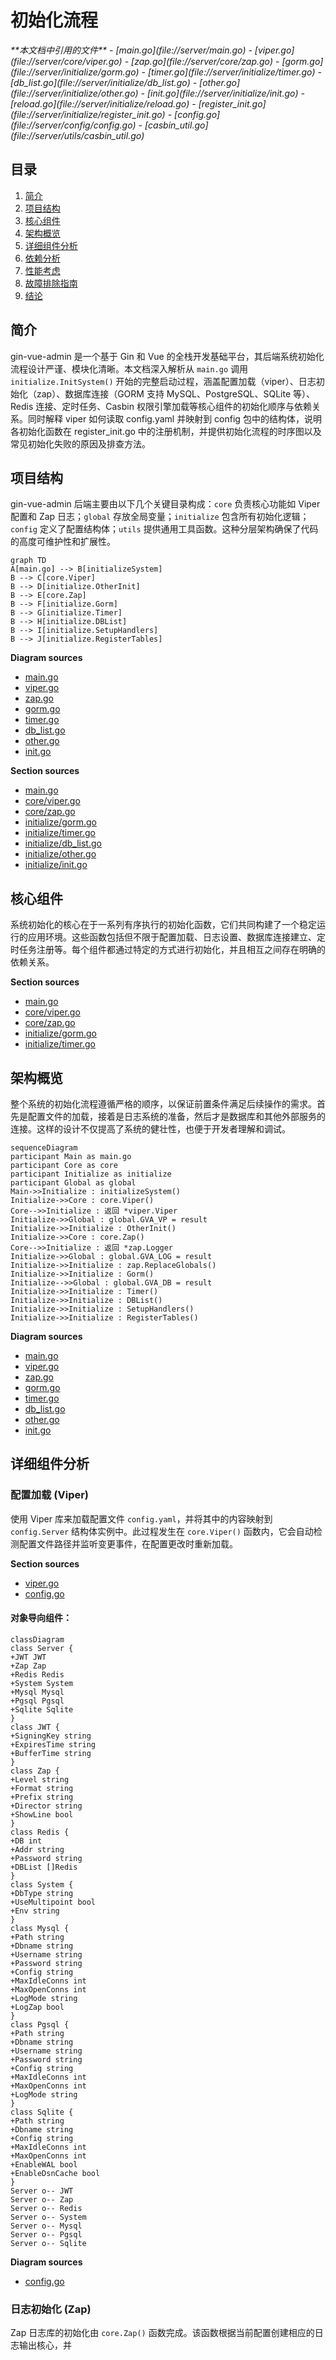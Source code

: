 
# 初始化流程

<cite>
**本文档中引用的文件**
- [main.go](file://server/main.go)
- [viper.go](file://server/core/viper.go)
- [zap.go](file://server/core/zap.go)
- [gorm.go](file://server/initialize/gorm.go)
- [timer.go](file://server/initialize/timer.go)
- [db_list.go](file://server/initialize/db_list.go)
- [other.go](file://server/initialize/other.go)
- [init.go](file://server/initialize/init.go)
- [reload.go](file://server/initialize/reload.go)
- [register_init.go](file://server/initialize/register_init.go)
- [config.go](file://server/config/config.go)
- [casbin_util.go](file://server/utils/casbin_util.go)
</cite>

## 目录
1. [简介](#简介)
2. [项目结构](#项目结构)
3. [核心组件](#核心组件)
4. [架构概览](#架构概览)
5. [详细组件分析](#详细组件分析)
6. [依赖分析](#依赖分析)
7. [性能考虑](#性能考虑)
8. [故障排除指南](#故障排除指南)
9. [结论](#结论)

## 简介
gin-vue-admin 是一个基于 Gin 和 Vue 的全栈开发基础平台，其后端系统初始化流程设计严谨、模块化清晰。本文档深入解析从 `main.go` 调用 `initialize.InitSystem()` 开始的完整启动过程，涵盖配置加载（viper）、日志初始化（zap）、数据库连接（GORM 支持 MySQL、PostgreSQL、SQLite 等）、Redis 连接、定时任务、Casbin 权限引擎加载等核心组件的初始化顺序与依赖关系。同时解释 viper 如何读取 config.yaml 并映射到 config 包中的结构体，说明各初始化函数在 register_init.go 中的注册机制，并提供初始化流程的时序图以及常见初始化失败的原因及排查方法。

## 项目结构
gin-vue-admin 后端主要由以下几个关键目录构成：`core` 负责核心功能如 Viper 配置和 Zap 日志；`global` 存放全局变量；`initialize` 包含所有初始化逻辑；`config` 定义了配置结构体；`utils` 提供通用工具函数。这种分层架构确保了代码的高度可维护性和扩展性。

```mermaid
graph TD
A[main.go] --> B[initializeSystem]
B --> C[core.Viper]
B --> D[initialize.OtherInit]
B --> E[core.Zap]
B --> F[initialize.Gorm]
B --> G[initialize.Timer]
B --> H[initialize.DBList]
B --> I[initialize.SetupHandlers]
B --> J[initialize.RegisterTables]
```

**Diagram sources**
- [main.go](file://server/main.go#L0-L50)
- [viper.go](file://server/core/viper.go#L16-L41)
- [zap.go](file://server/core/zap.go#L14-L31)
- [gorm.go](file://server/initialize/gorm.go#L13-L34)
- [timer.go](file://server/initialize/timer.go#L11-L36)
- [db_list.go](file://server/initialize/db_list.go#L10-L35)
- [other.go](file://server/initialize/other.go#L12-L31)
- [init.go](file://server/initialize/init.go#L9-L14)

**Section sources**
- [main.go](file://server/main.go#L0-L50)
- [core/viper.go](file://server/core/viper.go#L16-L41)
- [core/zap.go](file://server/core/zap.go#L14-L31)
- [initialize/gorm.go](file://server/initialize/gorm.go#L13-L34)
- [initialize/timer.go](file://server/initialize/timer.go#L11-L36)
- [initialize/db_list.go](file://server/initialize/db_list.go#L10-L35)
- [initialize/other.go](file://server/initialize/other.go#L12-L31)
- [initialize/init.go](file://server/initialize/init.go#L9-L14)

## 核心组件
系统初始化的核心在于一系列有序执行的初始化函数，它们共同构建了一个稳定运行的应用环境。这些函数包括但不限于配置加载、日志设置、数据库连接建立、定时任务注册等。每个组件都通过特定的方式进行初始化，并且相互之间存在明确的依赖关系。

**Section sources**
- [main.go](file://server/main.go#L0-L50)
- [core/viper.go](file://server/core/viper.go#L16-L41)
- [core/zap.go](file://server/core/zap.go#L14-L31)
- [initialize/gorm.go](file://server/initialize/gorm.go#L13-L34)
- [initialize/timer.go](file://server/initialize/timer.go#L11-L36)

## 架构概览
整个系统的初始化流程遵循严格的顺序，以保证前置条件满足后续操作的需求。首先是配置文件的加载，接着是日志系统的准备，然后才是数据库和其他外部服务的连接。这样的设计不仅提高了系统的健壮性，也便于开发者理解和调试。

```mermaid
sequenceDiagram
participant Main as main.go
participant Core as core
participant Initialize as initialize
participant Global as global
Main->>Initialize : initializeSystem()
Initialize->>Core : core.Viper()
Core-->>Initialize : 返回 *viper.Viper
Initialize->>Global : global.GVA_VP = result
Initialize->>Initialize : OtherInit()
Initialize->>Core : core.Zap()
Core-->>Initialize : 返回 *zap.Logger
Initialize->>Global : global.GVA_LOG = result
Initialize->>Initialize : zap.ReplaceGlobals()
Initialize->>Initialize : Gorm()
Initialize-->>Global : global.GVA_DB = result
Initialize->>Initialize : Timer()
Initialize->>Initialize : DBList()
Initialize->>Initialize : SetupHandlers()
Initialize->>Initialize : RegisterTables()
```

**Diagram sources**
- [main.go](file://server/main.go#L0-L50)
- [viper.go](file://server/core/viper.go#L16-L41)
- [zap.go](file://server/core/zap.go#L14-L31)
- [gorm.go](file://server/initialize/gorm.go#L13-L34)
- [timer.go](file://server/initialize/timer.go#L11-L36)
- [db_list.go](file://server/initialize/db_list.go#L10-L35)
- [other.go](file://server/initialize/other.go#L12-L31)
- [init.go](file://server/initialize/init.go#L9-L14)

## 详细组件分析
### 配置加载 (Viper)
使用 Viper 库来加载配置文件 `config.yaml`，并将其中的内容映射到 `config.Server` 结构体实例中。此过程发生在 `core.Viper()` 函数内，它会自动检测配置文件路径并监听变更事件，在配置更改时重新加载。

**Section sources**
- [viper.go](file://server/core/viper.go#L16-L41)
- [config.go](file://server/config/config.go#L0-L40)

#### 对象导向组件：
```mermaid
classDiagram
class Server {
+JWT JWT
+Zap Zap
+Redis Redis
+System System
+Mysql Mysql
+Pgsql Pgsql
+Sqlite Sqlite
}
class JWT {
+SigningKey string
+ExpiresTime string
+BufferTime string
}
class Zap {
+Level string
+Format string
+Prefix string
+Director string
+ShowLine bool
}
class Redis {
+DB int
+Addr string
+Password string
+DBList []Redis
}
class System {
+DbType string
+UseMultipoint bool
+Env string
}
class Mysql {
+Path string
+Dbname string
+Username string
+Password string
+Config string
+MaxIdleConns int
+MaxOpenConns int
+LogMode string
+LogZap bool
}
class Pgsql {
+Path string
+Dbname string
+Username string
+Password string
+Config string
+MaxIdleConns int
+MaxOpenConns int
+LogMode string
}
class Sqlite {
+Path string
+Dbname string
+Config string
+MaxIdleConns int
+MaxOpenConns int
+EnableWAL bool
+EnableDsnCache bool
}
Server o-- JWT
Server o-- Zap
Server o-- Redis
Server o-- System
Server o-- Mysql
Server o-- Pgsql
Server o-- Sqlite
```

**Diagram sources**
- [config.go](file://server/config/config.go#L0-L40)

### 日志初始化 (Zap)
Zap 日志库的初始化由 `core.Zap()` 函数完成。该函数根据当前配置创建相应的日志输出核心，并